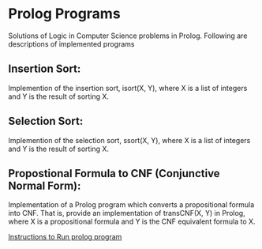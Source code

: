 # Prolog Programs
Solutions of Logic in Computer Science problems in Prolog. Following are descriptions of implemented programs

## Insertion Sort: 
Implemention of the insertion sort, isort(X, Y), where X is a list of integers and Y is the result of sorting X.

## Selection Sort:
Implemention of the selection sort, ssort(X, Y), where X is a list of integers and Y is the result of sorting X.

## Propostional Formula to CNF (Conjunctive Normal Form):
Implementation of a Prolog program which converts a propositional formula into CNF. That is, provide an implementation of transCNF(X, Y) in Prolog, where X is a propositional formula and Y is the CNF equivalent formula to X.



[Instructions to Run prolog program](https://www.swi-prolog.org/man/quickstart.html)
